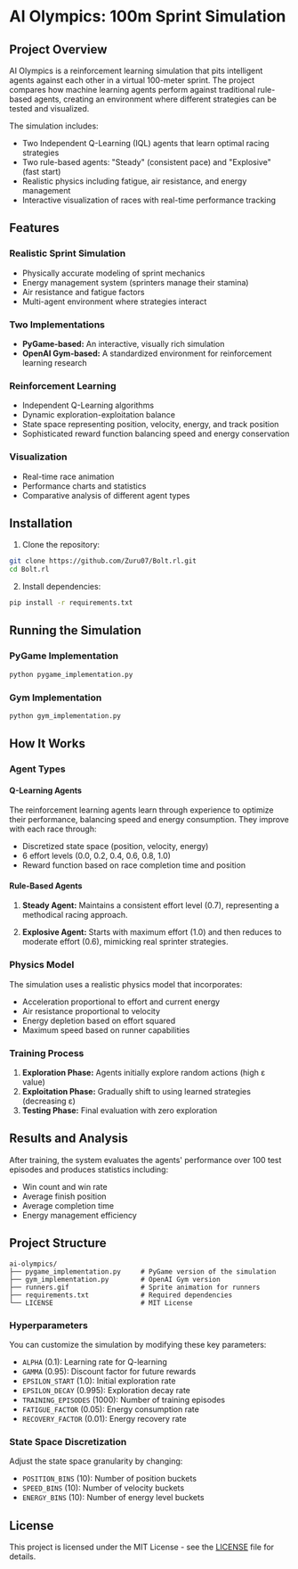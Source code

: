 # AI Olympics: 100m Sprint Simulation

## Project Overview

AI Olympics is a reinforcement learning simulation that pits intelligent agents against each other in a virtual 100-meter sprint. The project compares how machine learning agents perform against traditional rule-based agents, creating an environment where different strategies can be tested and visualized.

The simulation includes:
- Two Independent Q-Learning (IQL) agents that learn optimal racing strategies
- Two rule-based agents: "Steady" (consistent pace) and "Explosive" (fast start)
- Realistic physics including fatigue, air resistance, and energy management
- Interactive visualization of races with real-time performance tracking

## Features

### Realistic Sprint Simulation
- Physically accurate modeling of sprint mechanics
- Energy management system (sprinters manage their stamina)
- Air resistance and fatigue factors
- Multi-agent environment where strategies interact

### Two Implementations
- **PyGame-based:** An interactive, visually rich simulation
- **OpenAI Gym-based:** A standardized environment for reinforcement learning research

### Reinforcement Learning
- Independent Q-Learning algorithms
- Dynamic exploration-exploitation balance
- State space representing position, velocity, energy, and track position
- Sophisticated reward function balancing speed and energy conservation

### Visualization
- Real-time race animation
- Performance charts and statistics
- Comparative analysis of different agent types

## Installation

1. Clone the repository:
```bash
git clone https://github.com/Zuru07/Bolt.rl.git
cd Bolt.rl
```

2. Install dependencies:
```bash
pip install -r requirements.txt
```

## Running the Simulation

### PyGame Implementation
```bash
python pygame_implementation.py
```

### Gym Implementation
```bash
python gym_implementation.py
```

## How It Works

### Agent Types

#### Q-Learning Agents
The reinforcement learning agents learn through experience to optimize their performance, balancing speed and energy consumption. They improve with each race through:
- Discretized state space (position, velocity, energy)
- 6 effort levels (0.0, 0.2, 0.4, 0.6, 0.8, 1.0)
- Reward function based on race completion time and position

#### Rule-Based Agents

1. **Steady Agent:** Maintains a consistent effort level (0.7), representing a methodical racing approach.

2. **Explosive Agent:** Starts with maximum effort (1.0) and then reduces to moderate effort (0.6), mimicking real sprinter strategies.

### Physics Model

The simulation uses a realistic physics model that incorporates:
- Acceleration proportional to effort and current energy
- Air resistance proportional to velocity
- Energy depletion based on effort squared
- Maximum speed based on runner capabilities

### Training Process

1. **Exploration Phase:** Agents initially explore random actions (high ε value)
2. **Exploitation Phase:** Gradually shift to using learned strategies (decreasing ε)
3. **Testing Phase:** Final evaluation with zero exploration

## Results and Analysis

After training, the system evaluates the agents' performance over 100 test episodes and produces statistics including:
- Win count and win rate
- Average finish position
- Average completion time
- Energy management efficiency

## Project Structure

```
ai-olympics/
├── pygame_implementation.py     # PyGame version of the simulation
├── gym_implementation.py        # OpenAI Gym version
├── runners.gif                  # Sprite animation for runners
├── requirements.txt             # Required dependencies
└── LICENSE                      # MIT License
```

### Hyperparameters

You can customize the simulation by modifying these key parameters:

- `ALPHA` (0.1): Learning rate for Q-learning
- `GAMMA` (0.95): Discount factor for future rewards
- `EPSILON_START` (1.0): Initial exploration rate
- `EPSILON_DECAY` (0.995): Exploration decay rate
- `TRAINING_EPISODES` (1000): Number of training episodes
- `FATIGUE_FACTOR` (0.05): Energy consumption rate
- `RECOVERY_FACTOR` (0.01): Energy recovery rate

### State Space Discretization

Adjust the state space granularity by changing:
- `POSITION_BINS` (10): Number of position buckets
- `SPEED_BINS` (10): Number of velocity buckets
- `ENERGY_BINS` (10): Number of energy level buckets

## License

This project is licensed under the MIT License - see the [LICENSE](LICENSE) file for details.

